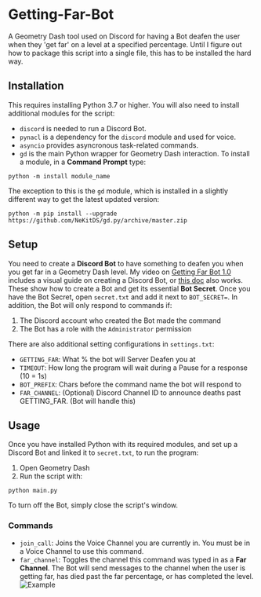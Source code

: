 # Getting-Far-Bot

A Geometry Dash tool used on Discord for having a Bot deafen the user when they 'get far' on a level at a specified percentage. 
Until I figure out how to package this script into a single file, this has to be installed the hard way.

## Installation

This requires installing Python 3.7 or higher.
You will also need to install additional modules for the script:
- `discord` is needed to run a Discord Bot.
- `pynacl` is a dependency for the `discord` module and used for voice.
- `asyncio` provides asyncronous task-related commands.
- `gd` is the main Python wrapper for Geometry Dash interaction.
To install a module, in a **Command Prompt** type:
```
python -m install module_name
```
The exception to this is the `gd` module, which is installed in a
slightly different way to get the latest updated version:
```
python -m pip install --upgrade https://github.com/NeKitDS/gd.py/archive/master.zip
```

## Setup

You need to create a **Discord Bot** to have something to deafen you when you get far in a Geometry Dash level.
My video on [Getting Far Bot 1.0](https://www.youtube.com/watch?v=dlWmOtQ80PM) includes a visual guide on creating a Discord Bot, or
[this doc](https://discordpy.readthedocs.io/en/latest/discord.html) also works. These show how to create a Bot and get its essential **Bot Secret**.
Once you have the Bot Secret, open `secret.txt` and add it next to `BOT_SECRET=`.
In addition, the Bot will only respond to commands if:
1) The Discord account who created the Bot made the command
2) The Bot has a role with the `Administrator` permission

There are also additional setting configurations in `settings.txt`:
- `GETTING_FAR`: What % the bot will Server Deafen you at
- `TIMEOUT`: How long the program will wait during a Pause for a response (10 = 1s)
- `BOT_PREFIX`: Chars before the command name the bot will respond to
- `FAR_CHANNEL`: (Optional) Discord Channel ID to announce deaths past GETTING_FAR. (Bot will handle this)

## Usage

Once you have installed Python with its required modules, and set up a Discord Bot and linked it to `secret.txt`,
to run the program:
1) Open Geometry Dash
2) Run the script with:
```
python main.py
```
To turn off the Bot, simply close the script's window.

### Commands

- `join_call`: Joins the Voice Channel you are currently in. You must be in a Voice Channel to use this command.
- `far_channel`: Toggles the channel this command was typed in as a **Far Channel**. The Bot will send messages
to the channel when the user is getting far, has died past the far percentage, or has completed the level.
![Example](https://cdn.discordapp.com/attachments/471765577011036172/747288541654155304/unknown.png)
